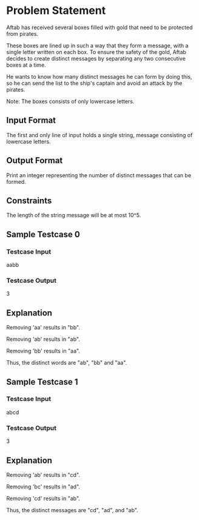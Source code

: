 # Problem Statement
Aftab has received several boxes filled with gold that need to be protected from pirates.

These boxes are lined up in such a way that they form a message, with a single letter written on each box. To ensure the safety of the gold, Aftab decides to create distinct messages by separating any two consecutive boxes at a time.

He wants to know how many distinct messages he can form by doing this, so he can send the list to the ship's captain and avoid an attack by the pirates.

Note: The boxes consists of only lowercase letters.

## Input Format
The first and only line of input holds a single string, message consisting of lowercase letters.

## Output Format
Print an integer representing the number of distinct messages that can be formed.

## Constraints
The length of the string message will be at most 10^5.

## Sample Testcase 0
### Testcase Input
aabb
### Testcase Output
3
## Explanation

Removing 'aa' results in "bb".

Removing 'ab' results in "ab".

Removing 'bb' results in "aa".


Thus, the distinct words are "ab", "bb" and "aa".

## Sample Testcase 1
### Testcase Input
abcd
### Testcase Output
3
## Explanation

Removing 'ab' results in "cd".

Removing 'bc' results in "ad".

Removing 'cd' results in "ab".


Thus, the distinct messages are "cd", "ad", and "ab".
